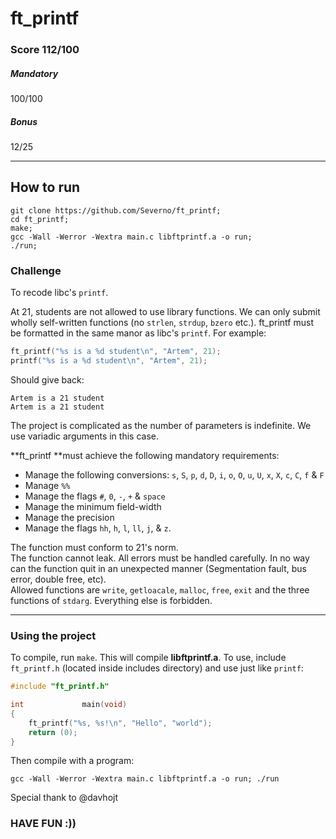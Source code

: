 # ft_printf
### Score 112/100
##### Mandatory
100/100
##### Bonus
12/25
***
## How to run
```console
git clone https://github.com/Severno/ft_printf;
cd ft_printf;
make;
gcc -Wall -Werror -Wextra main.c libftprintf.a -o run;
./run;
```

### Challenge
To recode libc's `printf`.  
  
At 21, students are not allowed to use library functions. We can only submit wholly self-written functions (no `strlen`, `strdup`, `bzero` etc.).
ft_printf must be formatted in the same manor as libc's `printf`. For example:
```c
ft_printf("%s is a %d student\n", "Artem", 21);
printf("%s is a %d student\n", "Artem", 21);
```
Should give back:
```console
Artem is a 21 student
Artem is a 21 student
```
  
The project is complicated as the number of parameters is indefinite. We use variadic arguments in this case.  
  
**ft_printf **must achieve the following mandatory requirements:  
  
* Manage the following conversions: `s`, `S`, `p`, `d`, `D`, `i`, `o`, `O`, `u`, `U`, `x`, `X`, `c`, `C`, `f` & `F`
* Manage `%%`
* Manage the flags `#`, `0`, `-`, `+` & `space`
* Manage the minimum field-width
* Manage the precision
* Manage the flags `hh`, `h`, `l`, `ll`, `j`, & `z`.
  
The function must conform to 21's norm.  
The function cannot leak. All errors must be handled carefully. In no way can the function quit in an unexpected manner (Segmentation fault, bus error, double free, etc).  
Allowed functions are `write`, `getloacale`, `malloc`, `free`, `exit` and the three functions of `stdarg`. Everything else is forbidden.
***
### Using the project
To compile, run `make`. This will compile **libftprintf.a**. To use, include `ft_printf.h` (located inside includes directory) and use just like `printf`:
```c
#include "ft_printf.h"

int				main(void)
{
	ft_printf("%s, %s!\n", "Hello", "world");
	return (0);
}
```
Then compile with a program:
```console
gcc -Wall -Werror -Wextra main.c libftprintf.a -o run; ./run
```
Special thank to @davhojt


### HAVE FUN :))
